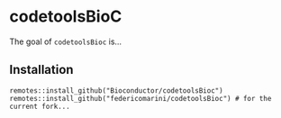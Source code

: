 # codetoolsBioC

The goal of `codetoolsBioc` is...

## Installation

```
remotes::install_github("Bioconductor/codetoolsBioc")
remotes::install_github("federicomarini/codetoolsBioc") # for the current fork...
```
